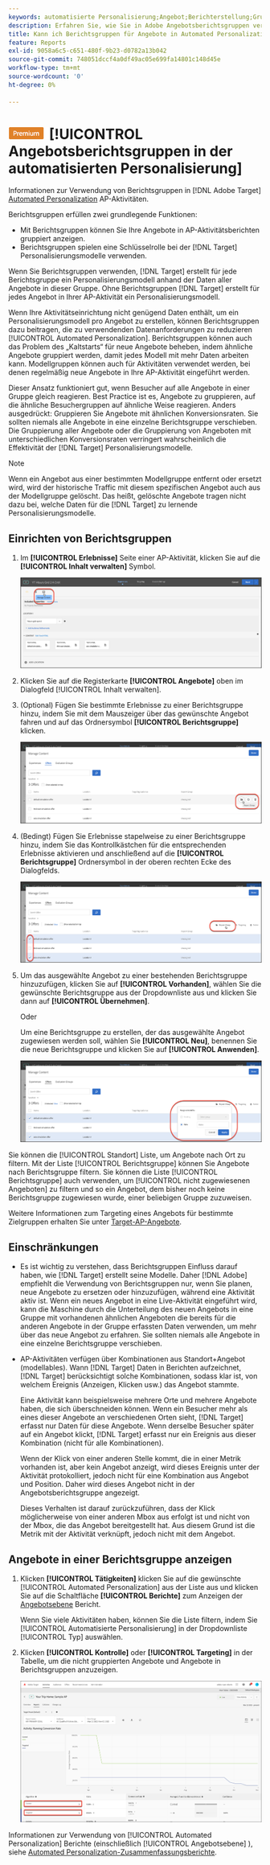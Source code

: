 ```yaml
---
keywords: automatisierte Personalisierung;Angebot;Berichterstellung;Gruppe;Berichtsgruppe;App
description: Erfahren Sie, wie Sie in Adobe Angebotsberichtsgruppen verwenden. [!DNL Target] [!UICONTROL Automated Personalization] Aktivitäten.
title: Kann ich Berichtsgruppen für Angebote in Automated Personalization-Aktivitäten verwenden?
feature: Reports
exl-id: 9058a6c5-c651-480f-9b23-d0782a13b042
source-git-commit: 748051dccf4a0df49ac05e699fa14801c148d45e
workflow-type: tm+mt
source-wordcount: '0'
ht-degree: 0%

---
```


# ![PREMIUM](/help/main/assets/premium.png)[!UICONTROL  Angebotsberichtsgruppen in der automatisierten Personalisierung]

Informationen zur Verwendung von Berichtsgruppen in [!DNL Adobe Target] [Automated Personalization](/help/main/c-activities/t-automated-personalization/automated-personalization.md) AP-Aktivitäten.

Berichtsgruppen erfüllen zwei grundlegende Funktionen:

* Mit Berichtsgruppen können Sie Ihre Angebote in AP-Aktivitätsberichten gruppiert anzeigen.
* Berichtsgruppen spielen eine Schlüsselrolle bei der [!DNL Target] Personalisierungsmodelle verwenden.

Wenn Sie Berichtsgruppen verwenden, [!DNL Target] erstellt für jede Berichtsgruppe ein Personalisierungsmodell anhand der Daten aller Angebote in dieser Gruppe. Ohne Berichtsgruppen [!DNL Target] erstellt für jedes Angebot in Ihrer AP-Aktivität ein Personalisierungsmodell.

Wenn Ihre Aktivitätseinrichtung nicht genügend Daten enthält, um ein Personalisierungsmodell pro Angebot zu erstellen, können Berichtsgruppen dazu beitragen, die zu verwendenden Datenanforderungen zu reduzieren [!UICONTROL Automated Personalization]. Berichtsgruppen können auch das Problem des „Kaltstarts“ für neue Angebote beheben, indem ähnliche Angebote gruppiert werden, damit jedes Modell mit mehr Daten arbeiten kann. Modellgruppen können auch für Aktivitäten verwendet werden, bei denen regelmäßig neue Angebote in Ihre AP-Aktivität eingeführt werden.

Dieser Ansatz funktioniert gut, wenn Besucher auf alle Angebote in einer Gruppe gleich reagieren. Best Practice ist es, Angebote zu gruppieren, auf die ähnliche Besuchergruppen auf ähnliche Weise reagieren. Anders ausgedrückt: Gruppieren Sie Angebote mit ähnlichen Konversionsraten. Sie sollten niemals alle Angebote in eine einzelne Berichtsgruppe verschieben. Die Gruppierung aller Angebote oder die Gruppierung von Angeboten mit unterschiedlichen Konversionsraten verringert wahrscheinlich die Effektivität der [!DNL Target] Personalisierungsmodelle.

>[!NOTE]
>
>Wenn ein Angebot aus einer bestimmten Modellgruppe entfernt oder ersetzt wird, wird der historische Traffic mit diesem spezifischen Angebot auch aus der Modellgruppe gelöscht. Das heißt, gelöschte Angebote tragen nicht dazu bei, welche Daten für die [!DNL Target] zu lernende Personalisierungsmodelle.

## Einrichten von Berichtsgruppen

1. Im **[!UICONTROL Erlebnisse]** Seite einer AP-Aktivität, klicken Sie auf die **[!UICONTROL Inhalt verwalten]** Symbol.

   ![Symbol &quot;Inhalt verwalten&quot;](/help/main/c-reports/assets/ap_manage_content.png)

1. Klicken Sie auf die Registerkarte **[!UICONTROL Angebote]** oben im Dialogfeld [!UICONTROL Inhalt verwalten].
1. (Optional) Fügen Sie bestimmte Erlebnisse zu einer Berichtsgruppe hinzu, indem Sie mit dem Mauszeiger über das gewünschte Angebot fahren und auf das Ordnersymbol **[!UICONTROL Berichtsgruppe]** klicken.

   ![Symbol &quot;Berichtsgruppe&quot;](/help/main/c-reports/assets/ap_manage_content_2.png)

1. (Bedingt) Fügen Sie Erlebnisse stapelweise zu einer Berichtsgruppe hinzu, indem Sie das Kontrollkästchen für die entsprechenden Erlebnisse aktivieren und anschließend auf die **[!UICONTROL Berichtsgruppe]** Ordnersymbol in der oberen rechten Ecke des Dialogfelds.

   ![Symbol &quot;Berichtsgruppe&quot;](/help/main/c-reports/assets/ap_manage_content_3.png)

1. Um das ausgewählte Angebot zu einer bestehenden Berichtsgruppe hinzuzufügen, klicken Sie auf **[!UICONTROL Vorhanden]**, wählen Sie die gewünschte Berichtsgruppe aus der Dropdownliste aus und klicken Sie dann auf **[!UICONTROL Übernehmen]**.

   Oder

   Um eine Berichtsgruppe zu erstellen, der das ausgewählte Angebot zugewiesen werden soll, wählen Sie **[!UICONTROL Neu]**, benennen Sie die neue Berichtsgruppe und klicken Sie auf **[!UICONTROL Anwenden]**.

   ![Neues Symbol zum Erstellen einer neuen Berichtsgruppe](/help/main/c-reports/assets/ap_reporting_groups.png)

Sie können die [!UICONTROL Standort] Liste, um Angebote nach Ort zu filtern. Mit der Liste [!UICONTROL Berichtsgruppe] können Sie Angebote nach Berichtsgruppe filtern. Sie können die Liste [!UICONTROL Berichtsgruppe] auch verwenden, um [!UICONTROL nicht zugewiesenen Angeboten] zu filtern und so ein Angebot, dem bisher noch keine Berichtsgruppe zugewiesen wurde, einer beliebigen Gruppe zuzuweisen.

Weitere Informationen zum Targeting eines Angebots für bestimmte Zielgruppen erhalten Sie unter [Target-AP-Angebote](/help/main/c-activities/t-automated-personalization/ap-target-offers.md#task_F207ED7A41B84FD39BB6FCBFABF4B23E).

## Einschränkungen 

* Es ist wichtig zu verstehen, dass Berichtsgruppen Einfluss darauf haben, wie [!DNL Target] erstellt seine Modelle. Daher [!DNL Adobe] empfiehlt die Verwendung von Berichtsgruppen nur, wenn Sie planen, neue Angebote zu ersetzen oder hinzuzufügen, während eine Aktivität aktiv ist. Wenn ein neues Angebot in eine Live-Aktivität eingeführt wird, kann die Maschine durch die Unterteilung des neuen Angebots in eine Gruppe mit vorhandenen ähnlichen Angeboten die bereits für die anderen Angebote in der Gruppe erfassten Daten verwenden, um mehr über das neue Angebot zu erfahren. Sie sollten niemals alle Angebote in eine einzelne Berichtsgruppe verschieben.

* AP-Aktivitäten verfügen über Kombinationen aus Standort+Angebot (modellables). Wann [!DNL Target] Daten in Berichten aufzeichnet, [!DNL Target] berücksichtigt solche Kombinationen, sodass klar ist, von welchem Ereignis (Anzeigen, Klicken usw.) das Angebot stammte.

   Eine Aktivität kann beispielsweise mehrere Orte und mehrere Angebote haben, die sich überschneiden können. Wenn ein Besucher mehr als eines dieser Angebote an verschiedenen Orten sieht, [!DNL Target] erfasst nur Daten für diese Angebote. Wenn derselbe Besucher später auf ein Angebot klickt, [!DNL Target] erfasst nur ein Ereignis aus dieser Kombination (nicht für alle Kombinationen).

   Wenn der Klick von einer anderen Stelle kommt, die in einer Metrik vorhanden ist, aber kein Angebot anzeigt, wird dieses Ereignis unter der Aktivität protokolliert, jedoch nicht für eine Kombination aus Angebot und Position. Daher wird dieses Angebot nicht in der Angebotsberichtsgruppe angezeigt.

   Dieses Verhalten ist darauf zurückzuführen, dass der Klick möglicherweise von einer anderen Mbox aus erfolgt ist und nicht von der Mbox, die das Angebot bereitgestellt hat. Aus diesem Grund ist die Metrik mit der Aktivität verknüpft, jedoch nicht mit dem Angebot.

## Angebote in einer Berichtsgruppe anzeigen

1. Klicken **[!UICONTROL Tätigkeiten]** klicken Sie auf die gewünschte [!UICONTROL Automated Personalization] aus der Liste aus und klicken Sie auf die Schaltfläche **[!UICONTROL Berichte]** zum Anzeigen der [Angebotsebene](/help/main/c-reports/personalization-reports/reports-ap.md) Bericht.

   Wenn Sie viele Aktivitäten haben, können Sie die Liste filtern, indem Sie [!UICONTROL Automatisierte Personalisierung] in der Dropdownliste [!UICONTROL Typ] auswählen.

1. Klicken **[!UICONTROL Kontrolle]** oder **[!UICONTROL Targeting]** in der Tabelle, um die nicht gruppierten Angebote und Angebote in Berichtsgruppen anzuzeigen.

   ![Angebotsgruppen: Kontrolle und Zielgruppe](/help/main/c-reports/c-report-settings/assets/offer-groups.png)

Informationen zur Verwendung von [!UICONTROL Automated Personalization] Berichte (einschließlich [!UICONTROL Angebotsebene] ), siehe [Automated Personalization-Zusammenfassungsberichte](/help/main/c-reports/personalization-reports/reports-ap.md).


